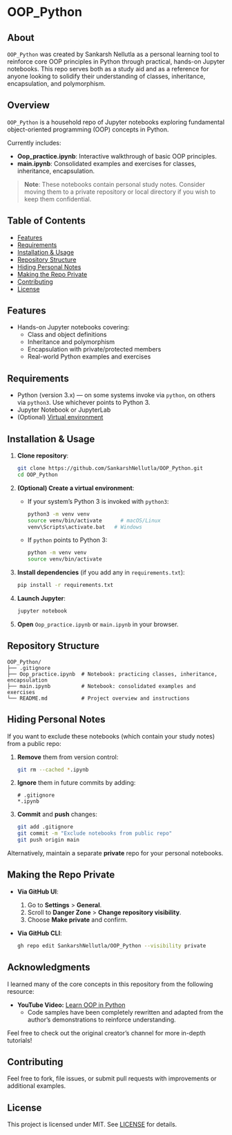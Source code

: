 # OOP_Python

## About

`OOP_Python` was created by Sankarsh Nellutla as a personal learning tool to reinforce core OOP principles in Python through practical, hands-on Jupyter notebooks. This repo serves both as a study aid and as a reference for anyone looking to solidify their understanding of classes, inheritance, encapsulation, and polymorphism.

## Overview

`OOP_Python` is a household repo of Jupyter notebooks exploring fundamental object-oriented programming (OOP) concepts in Python.

Currently includes:

- **Oop_practice.ipynb**: Interactive walkthrough of basic OOP principles.
- **main.ipynb**: Consolidated examples and exercises for classes, inheritance, encapsulation.

> **Note**: These notebooks contain personal study notes. Consider moving them to a private repository or local directory if you wish to keep them confidential.

## Table of Contents

- [Features](#features)
- [Requirements](#requirements)
- [Installation & Usage](#installation--usage)
- [Repository Structure](#repository-structure)
- [Hiding Personal Notes](#hiding-personal-notes)
- [Making the Repo Private](#making-the-repo-private)
- [Contributing](#contributing)
- [License](#license)

## Features

- Hands-on Jupyter notebooks covering:
  - Class and object definitions
  - Inheritance and polymorphism
  - Encapsulation with private/protected members
  - Real-world Python examples and exercises

## Requirements

- Python (version 3.x) — on some systems invoke via `python`, on others via `python3`. Use whichever points to Python 3.
- Jupyter Notebook or JupyterLab
- (Optional) [Virtual environment](https://docs.python.org/3/tutorial/venv.html)

## Installation & Usage

1. **Clone repository**:
   ```bash
   git clone https://github.com/SankarshNellutla/OOP_Python.git
   cd OOP_Python
   ```

2. **(Optional) Create a virtual environment**:
   - If your system’s Python 3 is invoked with `python3`:
     ```bash
     python3 -m venv venv
     source venv/bin/activate      # macOS/Linux
     venv\Scripts\activate.bat   # Windows
     ```
   - If `python` points to Python 3:
     ```bash
     python -m venv venv
     source venv/bin/activate
     ```

3. **Install dependencies** (if you add any in `requirements.txt`):
   ```bash
   pip install -r requirements.txt
   ```

4. **Launch Jupyter**:
   ```bash
   jupyter notebook
   ```

5. **Open** `Oop_practice.ipynb` or `main.ipynb` in your browser.

## Repository Structure

```
OOP_Python/
├── .gitignore
├── Oop_practice.ipynb  # Notebook: practicing classes, inheritance, encapsulation
├── main.ipynb          # Notebook: consolidated examples and exercises
└── README.md           # Project overview and instructions
```

## Hiding Personal Notes

If you want to exclude these notebooks (which contain your study notes) from a public repo:

1. **Remove** them from version control:
   ```bash
   git rm --cached *.ipynb
   ```
2. **Ignore** them in future commits by adding:
   ```text
   # .gitignore
   *.ipynb
   ```
3. **Commit** and **push** changes:
   ```bash
   git add .gitignore
   git commit -m "Exclude notebooks from public repo"
   git push origin main
   ```

Alternatively, maintain a separate **private** repo for your personal notebooks.

## Making the Repo Private

- **Via GitHub UI**:
  1. Go to **Settings** > **General**.
  2. Scroll to **Danger Zone** > **Change repository visibility**.
  3. Choose **Make private** and confirm.

- **Via GitHub CLI**:
  ```bash
  gh repo edit SankarshNellutla/OOP_Python --visibility private
  ```

## Acknowledgments

I learned many of the core concepts in this repository from the following resource:

- **YouTube Video:** [Learn OOP in Python](https://www.youtube.com/watch?v=IbMDCwVm63M)
  - Code samples have been completely rewritten and adapted from the author’s demonstrations to reinforce understanding.

Feel free to check out the original creator’s channel for more in-depth tutorials!

## Contributing

Feel free to fork, file issues, or submit pull requests with improvements or additional examples.

## License

This project is licensed under MIT. See [LICENSE](LICENSE) for details.
